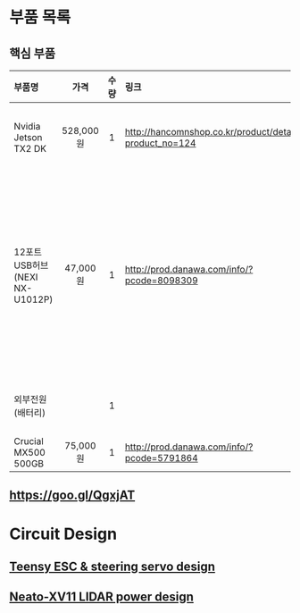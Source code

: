 # 부품 목록

## 핵심 부품

| 부품명 | 가격 | 수량 | 링크 | 비고 |
|:-------|:----:|:----:|:-----|:-----|
| Nvidia Jetson TX2 DK | 528,000원 | 1 | http://hancomnshop.co.kr/product/detail.html?product_no=124 | 물류비 포함 |
| 12포트 USB허브 (NEXI NX-U1012P) | 47,000원 | 1 | http://prod.danawa.com/info/?pcode=8098309 | 외부전원(배터리)에 어댑터 배선 필요 |
| 외부전원(배터리) | | 1 | | 추가 바람 |
| Crucial MX500 500GB | 75,000원 | 1 | http://prod.danawa.com/info/?pcode=5791864 | |

## https://goo.gl/QgxjAT
# Circuit Design
## [Teensy ESC & steering servo design](/pictures/CAR_Teensy_ESC_Steering_1Board_bb.png)
## [Neato-XV11 LIDAR power design](/pictures/Neato_Lidar_Circuit_bb.png)
